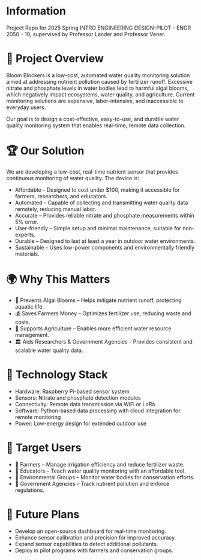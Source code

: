# Information
Project Repo for 2025 Spring INTRO ENGINEERING DESIGN-PILOT - ENGR 2050 - 10, supervised by Professor Lander and Professor Vener.

# 📌 Project Overview
Bloom Blockers is a low-cost, automated water quality monitoring solution aimed at addressing nutrient pollution caused by fertilizer runoff. Excessive nitrate and phosphate levels in water bodies lead to harmful algal blooms, which negatively impact ecosystems, water quality, and agriculture. Current monitoring solutions are expensive, labor-intensive, and inaccessible to everyday users.

Our goal is to design a cost-effective, easy-to-use, and durable water quality monitoring system that enables real-time, remote data collection.

# 🏆 Our Solution
We are developing a low-cost, real-time nutrient sensor that provides continuous monitoring of water quality. The device is:

- Affordable – Designed to cost under $100, making it accessible for farmers, researchers, and educators.
- Automated – Capable of collecting and transmitting water quality data remotely, reducing manual labor.
- Accurate – Provides reliable nitrate and phosphate measurements within 5% error.
- User-friendly – Simple setup and minimal maintenance, suitable for non-experts.
- Durable – Designed to last at least a year in outdoor water environments.
- Sustainable – Uses low-power components and environmentally friendly materials.

# 🌍 Why This Matters
- 🌱 Prevents Algal Blooms – Helps mitigate nutrient runoff, protecting aquatic life.
- 💰 Saves Farmers Money – Optimizes fertilizer use, reducing waste and costs.
- 🚜 Supports Agriculture – Enables more efficient water resource management.
- 🏛 Aids Researchers & Government Agencies – Provides consistent and scalable water quality data.

# 🔬 Technology Stack
- Hardware: Raspberry Pi-based sensor system
- Sensors: Nitrate and phosphate detection modules
- Connectivity: Remote data transmission via WiFi or LoRa
- Software: Python-based data processing with cloud integration for remote monitoring
- Power: Low-energy design for extended outdoor use

# 👥 Target Users
- 🌾 Farmers – Manage irrigation efficiency and reduce fertilizer waste.
- 🏫 Educators – Teach water quality monitoring with an affordable tool.
- 🌊 Environmental Groups – Monitor water bodies for conservation efforts.
- 🏢 Government Agencies – Track nutrient pollution and enforce regulations.

# 🚀 Future Plans
- Develop an open-source dashboard for real-time monitoring.
- Enhance sensor calibration and precision for improved accuracy.
- Expand sensor capabilities to detect additional pollutants.
- Deploy in pilot programs with farmers and conservation groups.
